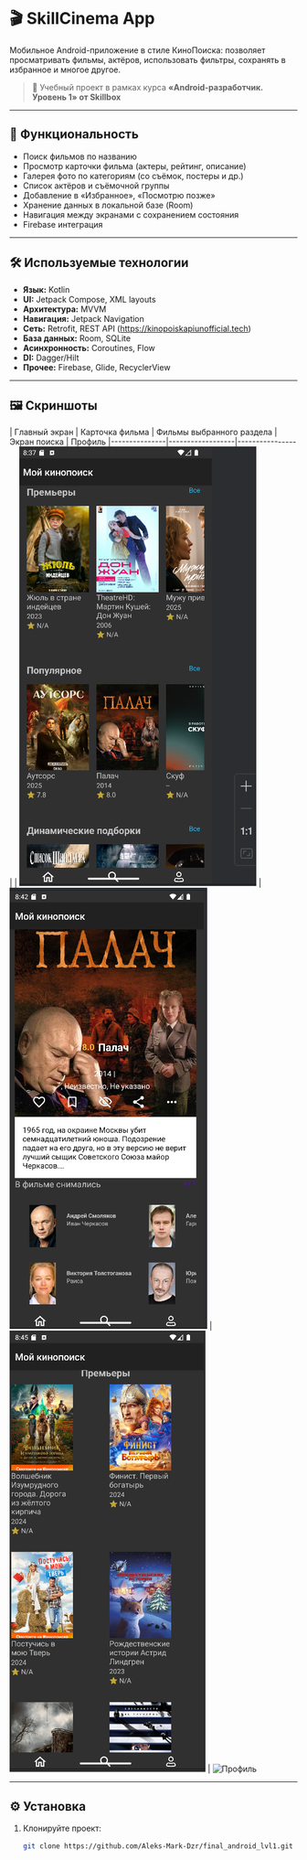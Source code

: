 # 🎬 SkillCinema App

Мобильное Android-приложение в стиле КиноПоиска: позволяет просматривать фильмы, актёров, использовать фильтры, сохранять в избранное и многое другое.

> 📱 Учебный проект в рамках курса **«Android-разработчик. Уровень 1» от Skillbox**

---

## 🚀 Функциональность

- Поиск фильмов по названию
- Просмотр карточки фильма (актеры, рейтинг, описание)
- Галерея фото по категориям (со съёмок, постеры и др.)
- Список актёров и съёмочной группы
- Добавление в «Избранное», «Посмотрю позже»
- Хранение данных в локальной базе (Room)
- Навигация между экранами с сохранением состояния
- Firebase интеграция

---

## 🛠 Используемые технологии

- **Язык:** Kotlin
- **UI:** Jetpack Compose, XML layouts
- **Архитектура:** MVVM
- **Навигация:** Jetpack Navigation
- **Сеть:** Retrofit, REST API (https://kinopoiskapiunofficial.tech)
- **База данных:** Room, SQLite
- **Асинхронность:** Coroutines, Flow
- **DI:** Dagger/Hilt
- **Прочее:** Firebase, Glide, RecyclerView

---

## 🖼️ Скриншоты

| Главный экран | Карточка фильма | Фильмы выбранного раздела | Экран поиска | Профиль
|---------------|------------------|----------------|
| ![Главный экран](screenshots/home_screen.png) | ![Карточка фильма](screenshots/moviedetail_screen.png) | ![Экран поиска](screenshots/movieslist_screen.png) | ![Профиль](screenshot/profile_screen)


---

## ⚙️ Установка

1. Клонируйте проект:
   ```bash
   git clone https://github.com/Aleks-Mark-Dzr/final_android_lvl1.git
